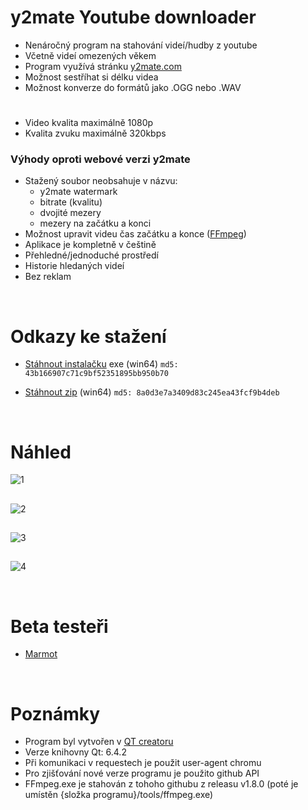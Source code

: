 # y2mate Youtube downloader

- Nenáročný program na stahování videí/hudby z youtube
- Včetně videí omezených věkem
- Program využívá stránku [y2mate.com](https://www.y2mate.com/)
- Možnost sestříhat si délku videa
- Možnost konverze do formátů jako .OGG nebo .WAV
#
- Video kvalita maximálně 1080p
- Kvalita zvuku maximálně 320kbps

### Výhody oproti webové verzi y2mate
- Stažený soubor neobsahuje v názvu:
  - y2mate watermark
  - bitrate (kvalitu)
  - dvojité mezery
  - mezery na začátku a konci
- Možnost upravit videu čas začátku a konce ([FFmpeg](https://ffmpeg.org/))
- Aplikace je kompletně v češtině
- Přehledné/jednoduché prostředí
- Historie hledaných videí
- Bez reklam

<br/>

# Odkazy ke stažení

- [Stáhnout instalačku](https://github.com/RxiPland/y2mate_desktop/releases/download/v1.8.5/y2mate_setup.exe) exe (win64) ```md5: 43b166907c71c9bf52351895bb950b70```

- [Stáhnout zip](https://github.com/RxiPland/y2mate_desktop/releases/download/v1.8.5/y2mate.zip) (win64) ```md5: 8a0d3e7a3409d83c245ea43fcf9b4deb```

<br/>

# Náhled
![1](https://user-images.githubusercontent.com/82058894/204152592-f25fbae1-a79a-48af-96fa-79e3bd0e8a24.png)
##
![2](https://user-images.githubusercontent.com/82058894/204152598-60c0d116-b849-42d8-a469-3ae018f6c3b8.png)
##
![3](https://user-images.githubusercontent.com/82058894/204152600-84f66721-0a96-40a1-8405-3c0c4021cf37.png)
##
![4](https://user-images.githubusercontent.com/82058894/208153401-025c1476-4ee2-4380-8459-e9597b86b4e2.png)

<br/>

# Beta testeři
- [Marmot](https://github.com/MarmotLand)

<br/>

# Poznámky

- Program byl vytvořen v [QT creatoru](https://www.qt.io/product/development-tools)
- Verze knihovny Qt: 6.4.2
- Při komunikaci v requestech je použit user-agent chromu
- Pro zjišťování nové verze programu je použito github API
- FFmpeg.exe je stahován z tohoho githubu z releasu v1.8.0 (poté je umístěn {složka programu}/tools/ffmpeg.exe)

